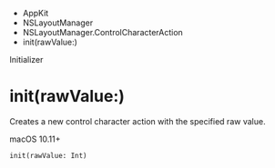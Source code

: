 

- AppKit
- NSLayoutManager
- NSLayoutManager.ControlCharacterAction
-  init(rawValue:) 

Initializer

# init(rawValue:)

Creates a new control character action with the specified raw value.

macOS 10.11+

``` source
init(rawValue: Int)
```

